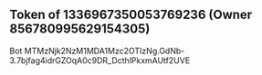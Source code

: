 ## Token of 1336967350053769236 (Owner 856780995629154305)

Bot MTMzNjk2NzM1MDA1Mzc2OTIzNg.GdNb-3.7bjfag4idrGZOqA0c9DR_DcthlPkxmAUtf2UVE